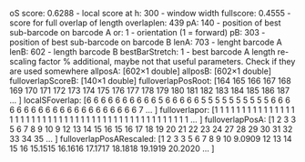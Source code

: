 oS
score: 0.6288               - local score at 
h:  300                     - window width
fullscore: 0.4555           - score for full overlap of length
overlaplen: 439
pA: 140                     - position of best sub-barcode on barcode A
or: 1                       - orientation (1 = forward)
pB: 303                     - position of best sub-barcode on barcode B
lenA: 703                   - lenght barcode A
lenB: 602                   - length barcode B
bestBarStretch: 1           - best barcode A length re-scaling factor
% additional, maybe not that useful parameters. Check if they are used somewhere
allposA: [602×1 double]
allposB: [602×1 double]
fulloverlapScoreB: [140×1 double]
fulloverlapPosRoot: [164 165 166 167 168 169 170 171 172 173 174 175 176 177 178 179 180 181 182 183 184 185 186 187 … ]
localSFoverlap: [6 6 6 6 6 6 6 6 6 6 5 6 6 6 6 6 5 5 5 5 5 5 5 5 5 5 6 6 6 6 6 6 6 6 6 6 6 6 6 6 6 6 6 6 6 6 6 7 … ]
fulloverlapor: [1 1 1 1 1 1 1 1 1 1 1 1 1 1 1 1 1 1 1 1 1 1 1 1 1 1 1 1 1 1 1 1 1 1 1 1 1 1 1 1 1 1 1 1 1 1 1 1 … ]
fulloverlapPosA: [1 2 3 3 5 6 7 8 9 10 9 12 13 14 15 16 15 16 17 18 19 20 21 22 23 24 27 28 29 30 31 32 33 34 35 … ]
fulloverlapPosARescaled: [1 2 3 3 5 6 7 8 9 10 9.0909 12 13 14 15 16 15.1515 16.1616 17.1717 18.1818 19.1919 20.2020 … ]